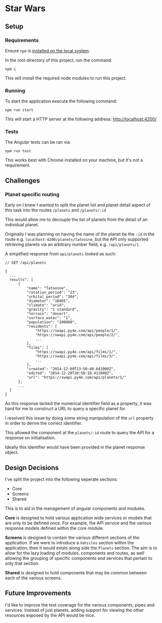 # Star Wars

## Setup

### Requirements
Ensure `npm` is [installed on the local system](https://docs.npmjs.com/downloading-and-installing-node-js-and-npm).

In the root directory of this project, run the command:

```
npm i
```

This will install the required node modules to run this project.

### Running

To start the application execute the following command:

```
npm run start
```

This will start a HTTP server at the following address: [http://localhost:4200/](http://localhost:4200/)

### Tests

The Angular tests can be ran via: 

```
npm run test
```

This works best with Chrome installed on your machine, but it's not a requirement.


## Challenges

### Planet specific routing

Early on I knew I wanted to split the planet list and planet detail aspect of this task into the routes `/planets` and `/planets/:id`

This would allow me to decouple the list of planets from the detail of an individual planet.

Originally I was planning on having the name of the planet be the `:id` in the route e.g. `localhost:4200/planets/tatooine`, but the API only supported retrieving planets via an arbitrary number field, e.g. `/api/planets/1`

A simplified response from `api/planets` looked as such:

```
// GET /api/planets

{
  ...
  results": [
      {
          "name": "Tatooine", 
          "rotation_period": "23", 
          "orbital_period": "304", 
          "diameter": "10465", 
          "climate": "arid", 
          "gravity": "1 standard", 
          "terrain": "desert", 
          "surface_water": "1", 
          "population": "200000", 
          "residents": [
              "https://swapi.py4e.com/api/people/1/", 
              "https://swapi.py4e.com/api/people/2/",
              ...
          ], 
          "films": [
              "https://swapi.py4e.com/api/films/1/", 
              "https://swapi.py4e.com/api/films/3/",
              ...
          ], 
          "created": "2014-12-09T13:50:49.641000Z", 
          "edited": "2014-12-20T20:58:18.411000Z", 
          "url": "https://swapi.py4e.com/api/planets/1/"
      },
      ...
  ]   
}
```

As this response lacked the numerical identifier field as a property, it was hard for me to construct a URL to query a specific planet for.

I resolved this issue by doing some string manipulation of the `url` property in order to derive the correct identifier.

This allowed the component at the `planets/:id` route to query the API for a response on initialisation.

Ideally this identifier would have been provided in the planet response object.


## Design Decisions

I've split the project into the following seperate sections:

* Core
* Screens
* Shared

This is to aid in the management of angular components and modules.

**Core** is designed to hold various application wide services or models that are only to be defined once. For example, the API service and the various response models defined within the core module.

**Screens** is designed to contain the various different sections of the application. If we were to introduce a `Vehicles` section within the application, then it would exists along side the `Planets` section.
The aim is to allow for the lazy loading of modules, components and routes, as well allowing the grouping of specific components and services that pertain to only that section.

**Shared** is designed to hold components that may be common between each of the various screens.

## Future Improvements

I'd like to improve the test coverage for the various components, pipes and services.
Instead of just planets, adding support for viewing the other resources exposed by the API would be nice.
